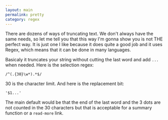 ```yaml
---
layout: main
permalink: pretty
category: regex
---
```


There are dozens of ways of truncating text. We don't always have the same needs, so let me tell you that this way I'm gonna show you is not THE perfect way. It is just one I like because it does quite a good job and it uses Regex, which means that it can be done in many languages.

Basicaly it truncates your string without cutting the last word and add `...` when needed. Here is the selection regex:

    /^(.{30}\w*).*$/

30 is the character limit. And here is the replacement bit:

    '$1...'

The main default would be that the end of the last word and the 3 dots are not counted in the 30 characters but that is acceptable for a summary function or a `read-more` link.